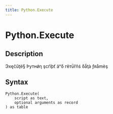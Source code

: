 ```yaml
---
title: Python.Execute
---
```


# Python.Execute


## Description

Эхęĉűţё§ Þутнǿη şсѓìþť äⁿδ гётΰřñś δǻţà ƒяåmèş


## Syntax

```powerquery
Python.Execute(
    script as text,
    optional arguments as record
) as table
```



